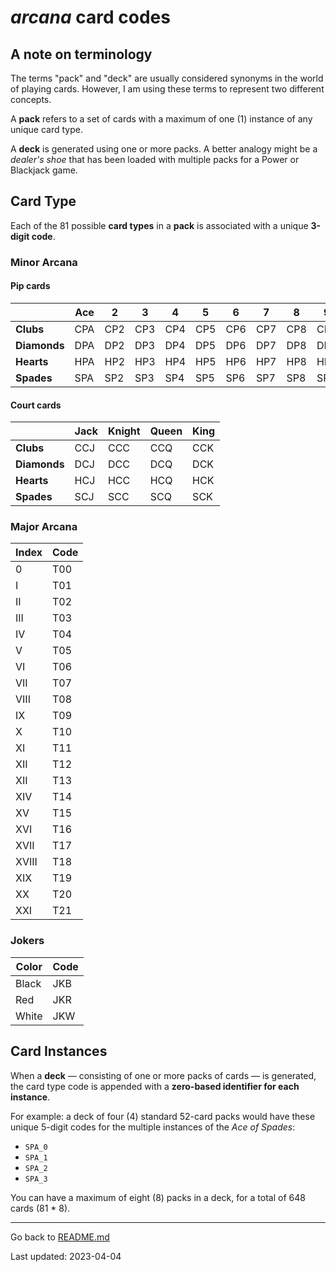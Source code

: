 # _arcana_ card codes

## A note on terminology

The terms "pack" and "deck" are usually considered synonyms in the world of playing cards. However, I am using these terms to represent two different concepts.

A **pack** refers to a set of cards with a maximum of one (1) instance of any unique card type.

A **deck** is generated using one or more packs. A better analogy might be a _dealer's shoe_ that has been loaded with multiple packs for a Power or Blackjack game.

## Card Type

Each of the 81 possible **card types** in a **pack** is associated with a unique **3-digit code**.

### Minor Arcana

#### Pip cards

|              | Ace | 2   | 3   | 4   | 5   | 6   | 7   | 8   | 9   | 10  |
|--------------|-----|-----|-----|-----|-----|-----|-----|-----|-----|-----|
| **Clubs**    | CPA | CP2 | CP3 | CP4 | CP5 | CP6 | CP7 | CP8 | CP9 | CPX |
| **Diamonds** | DPA | DP2 | DP3 | DP4 | DP5 | DP6 | DP7 | DP8 | DP9 | DPX |
| **Hearts**   | HPA | HP2 | HP3 | HP4 | HP5 | HP6 | HP7 | HP8 | HP9 | HPX |
| **Spades**   | SPA | SP2 | SP3 | SP4 | SP5 | SP6 | SP7 | SP8 | SP9 | SPX |

#### Court cards

|              | Jack | Knight | Queen | King |
|--------------|------|--------|-------|------|
| **Clubs**    | CCJ  | CCC    | CCQ   | CCK  |
| **Diamonds** | DCJ  | DCC    | DCQ   | DCK  |
| **Hearts**   | HCJ  | HCC    | HCQ   | HCK  |
| **Spades**   | SCJ  | SCC    | SCQ   | SCK  |

### Major Arcana

| Index | Code |
|-------|------|
| 0     | T00  |
| I     | T01  |
| II    | T02  |
| III   | T03  |
| IV    | T04  |
| V     | T05  |
| VI    | T06  |
| VII   | T07  |
| VIII  | T08  |
| IX    | T09  |
| X     | T10  |
| XI    | T11  |
| XII   | T12  |
| XII   | T13  |
| XIV   | T14  |
| XV    | T15  |
| XVI   | T16  |
| XVII  | T17  |
| XVIII | T18  |
| XIX   | T19  |
| XX    | T20  |
| XXI   | T21  |

### Jokers

| Color | Code |
| ----- | ---- |
| Black | JKB  |
| Red   | JKR  |
| White | JKW  |

## Card Instances

When a **deck** — consisting of one or more packs of cards — is generated, the card type code is appended with a **zero-based identifier for each instance**.

For example: a deck of four (4) standard 52-card packs would have these unique 5-digit codes for the multiple instances of the _Ace of Spades_:

- `SPA_0`
- `SPA_1`
- `SPA_2`
- `SPA_3`

You can have a maximum of eight (8) packs in a deck, for a total of 648 cards (81 * 8).

-----

Go back to [README.md](README.md)

Last updated: 2023-04-04
